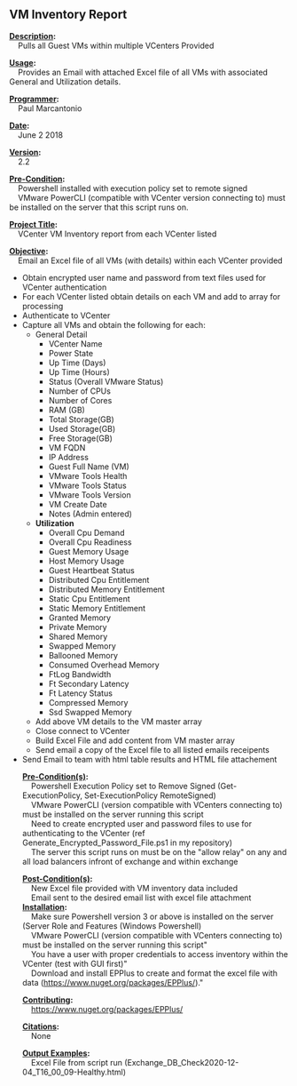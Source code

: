 <h2>VM Inventory Report</h2>
<strong><u>Description</u>:</strong> 
  <br/>&nbsp;&nbsp;&nbsp;&nbsp;Pulls all Guest VMs within multiple VCenters Provided  
  
<strong><u>Usage</u>:</strong> 
  <br/>&nbsp;&nbsp;&nbsp;&nbsp;Provides an Email with attached Excel file of all VMs with associated General and Utilization details.

<strong><u>Programmer</u>:</strong>
     <br/>&nbsp;&nbsp;&nbsp;&nbsp;Paul Marcantonio
     
<strong><u>Date</u>:</strong>
     <br/>&nbsp;&nbsp;&nbsp;&nbsp;June 2 2018
     
<strong><u>Version</u>:</strong>
     <br/>&nbsp;&nbsp;&nbsp;&nbsp;2.2

<strong><u>Pre-Condition</u>:</strong>
  <br/>&nbsp;&nbsp;&nbsp;&nbsp;Powershell installed with execution policy set to remote signed
  <br/>&nbsp;&nbsp;&nbsp;&nbsp;VMware PowerCLI (compatible with VCenter version connecting to) must be installed on the server that this script runs on.

<strong><u>Project Title</u>:</strong>
<br/>&nbsp;&nbsp;&nbsp;&nbsp;VCenter VM Inventory report from each VCenter listed

<strong><u>Objective</u>:</strong>
    <br/>&nbsp;&nbsp;&nbsp;&nbsp;Email an Excel file of all VMs (with details) within each VCenter provided
	<ul>
		<li>Obtain encrypted user name and password from text files used for VCenter authentication</li> 
		<li>For each VCenter listed obtain details on each VM and add to array for processing</li>
		<li>Authenticate to VCenter</li>
		<li>Capture all VMs and obtain the following for each:
		<ul>
		<li>General Detail
		<ul>
			<li>VCenter Name</li>
			<li>Power State</li>
			<li>Up Time (Days)</li> 
			<li>Up Time (Hours)</li> 
			<li>Status (Overall VMware Status)</li>
			<li>Number of CPUs</li>
			<li>Number of Cores</li> 
			<li>RAM (GB)</li>
			<li>Total Storage(GB)</li>
			<li>Used Storage(GB)</li> 
			<li>Free Storage(GB)</li> 
			<li>VM FQDN</li>
			<li>IP Address</li> 
			<li>Guest Full Name (VM)</li>
			<li>VMware Tools Health</li> 
			<li>VMware Tools Status</li> 
			<li>VMware Tools Version</li> 
			<li>VM Create Date</li>
			<li>Notes (Admin entered)</li>
			</ul></li>
			<li><strong>Utilization</strong>
			<ul>
				<li>Overall Cpu Demand</li> 
				<li>Overall Cpu Readiness</li>
				<li>Guest Memory Usage </li>
				<li>Host Memory Usage </li>
				<li>Guest Heartbeat Status </li>
				<li>Distributed Cpu Entitlement </li>
				<li>Distributed Memory Entitlement </li>
				<li>Static Cpu Entitlement </li>
				<li>Static Memory Entitlement</li>
				<li>Granted Memory </li>
				<li>Private Memory </li>
				<li>Shared Memory </li>
				<li>Swapped Memory </li>
				<li>Ballooned Memory </li>
				<li>Consumed Overhead Memory</li> 
				<li>FtLog Bandwidth</li> 
				<li>Ft Secondary Latency</li> 
				<li>Ft Latency Status</li> 
				<li>Compressed Memory</li> 
				<li>Ssd Swapped Memory</li>
			</ul></li>
		<li>Add above VM details to the VM master array</li>
		<li>Close connect to VCenter</li>
		<li>Build Excel File and add content from VM master array </li>
		<li>Send email a copy of the Excel file to all listed emails receipents</li>
	</ul>
	<li>Send Email to team with html table results and HTML file attachement</li>

<strong><u>Pre-Condition(s)</u>:</strong>
     <br/>&nbsp;&nbsp;&nbsp;&nbsp;Powershell Execution Policy set to Remove Signed (Get-ExecutionPolicy, Set-ExecutionPolicy RemoteSigned)
     <br/>&nbsp;&nbsp;&nbsp;&nbsp;VMware PowerCLI (version compatible with VCenters connecting to) must be installed on the server running this script
     <br/>&nbsp;&nbsp;&nbsp;&nbsp;Need to create encrypted user and password files to use for authenticating to the VCenter (ref Generate_Encrypted_Password_File.ps1 in my repository) 
     <br/>&nbsp;&nbsp;&nbsp;&nbsp;The server this script runs on must be on the "allow relay" on any and all load balancers infront of exchange and within exchange

<strong><u>Post-Condition(s)</u>:</strong>
     <br/>&nbsp;&nbsp;&nbsp;&nbsp;New Excel file provided with VM inventory data included
     <br/>&nbsp;&nbsp;&nbsp;&nbsp;Email sent to the desired email list with excel file attachment
 <strong><u>Installation</u>:</strong>
     <br/>&nbsp;&nbsp;&nbsp;&nbsp;Make sure Powershell version 3 or above is installed on the server (Server Role and Features (Windows Powershell)
     <br/>&nbsp;&nbsp;&nbsp;&nbsp;VMware PowerCLI (version compatible with VCenters connecting to) must be installed on the server running this script"
	 <br/>&nbsp;&nbsp;&nbsp;&nbsp;You have a user with proper credentials to access inventory within the VCenter (test with GUI first)"
	 <br/>&nbsp;&nbsp;&nbsp;&nbsp;Download and install EPPlus to create and format the excel file with data (https://www.nuget.org/packages/EPPlus/)."
     
<strong><u>Contributing</u>:</strong>
    <br/>&nbsp;&nbsp;&nbsp;&nbsp;https://www.nuget.org/packages/EPPlus/

<strong><u>Citations</u>:</strong>
     <br/>&nbsp;&nbsp;&nbsp;&nbsp;None
	 
<strong><u>Output Examples</u>:</strong>
    <br/>&nbsp;&nbsp;&nbsp;&nbsp;Excel File from script run (Exchange_DB_Check2020-12-04_T16_00_09-Healthy.html) 
